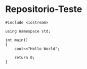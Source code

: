 # Repositorio-Teste
```
#include <iostream>

using namespace std;

int main()
{
    cout<<"Hello World";

    return 0;
}
```
